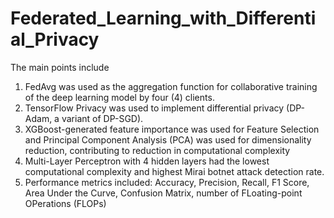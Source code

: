 # Federated_Learning_with_Differential_Privacy

The main points include 
1. FedAvg was used as the aggregation function for collaborative training of the deep learning model by four (4) clients.
2. TensorFlow Privacy was used to implement differential privacy (DP-Adam, a variant of DP-SGD).
3. XGBoost-generated feature importance was used for Feature Selection and Principal Component Analysis (PCA) was used for dimensionality reduction, contributing to reduction in computational complexity
4. Multi-Layer Perceptron with 4 hidden layers had the lowest computational complexity and highest Mirai botnet attack detection rate.
5. Performance metrics included: Accuracy, Precision, Recall, F1 Score, Area Under the Curve, Confusion Matrix, number of FLoating-point OPerations (FLOPs)
